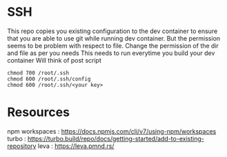 # SSH 
This repo copies you existing configuration to the dev container to ensure that you are able to use git while running dev container. 
But the permission seems to be problem with respect to file.
Change the permission of the dir and file as per you needs
This needs to run everytime you build your dev container
Will think of post script

```
chmod 700 /root/.ssh
chmod 600 /root/.ssh/config
chmod 600 /root/.ssh/<your key>
```

# Resources
npm workspaces :  https://docs.npmjs.com/cli/v7/using-npm/workspaces
turbo : https://turbo.build/repo/docs/getting-started/add-to-existing-repository
leva : https://leva.pmnd.rs/